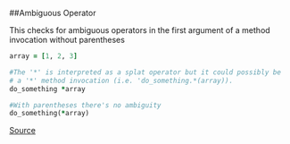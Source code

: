 ##Ambiguous Operator

This checks for ambiguous operators in the first argument of a method invocation without parentheses

```ruby
array = [1, 2, 3]

#The '*' is interpreted as a splat operator but it could possibly be
# a '*' method invocation (i.e. 'do_something.*(array)).
do_something *array

#With parentheses there's no ambiguity
do_something(*array)
```


[Source](http://www.rubydoc.info/gems/rubocop/RuboCop/Cop/Lint/AmbiguousOperator)
